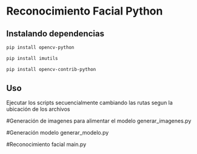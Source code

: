 # Reconocimiento Facial Python

## Instalando dependencias

```bash
pip install opencv-python
```
```bash
pip install imutils
```
```bash
pip install opencv-contrib-python
```

## Uso

Ejecutar los scripts secuencialmente cambiando
las rutas segun la ubicación de los archivos

#Generación de imagenes para alimentar el modelo
generar_imagenes.py

#Generación modelo
generar_modelo.py

#Reconocimiento facial
main.py